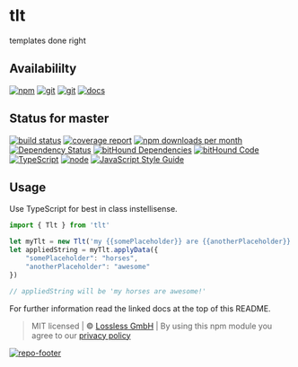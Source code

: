 # tlt
templates done right

## Availabililty
[![npm](https://pushrocks.gitlab.io/assets/repo-button-npm.svg)](https://www.npmjs.com/package/tlt)
[![git](https://pushrocks.gitlab.io/assets/repo-button-git.svg)](https://GitLab.com/pushrocks/tlt)
[![git](https://pushrocks.gitlab.io/assets/repo-button-mirror.svg)](https://github.com/pushrocks/tlt)
[![docs](https://pushrocks.gitlab.io/assets/repo-button-docs.svg)](https://pushrocks.gitlab.io/tlt/)

## Status for master
[![build status](https://GitLab.com/pushrocks/tlt/badges/master/build.svg)](https://GitLab.com/pushrocks/tlt/commits/master)
[![coverage report](https://GitLab.com/pushrocks/tlt/badges/master/coverage.svg)](https://GitLab.com/pushrocks/tlt/commits/master)
[![npm downloads per month](https://img.shields.io/npm/dm/tlt.svg)](https://www.npmjs.com/package/tlt)
[![Dependency Status](https://david-dm.org/pushrocks/tlt.svg)](https://david-dm.org/pushrocks/tlt)
[![bitHound Dependencies](https://www.bithound.io/github/pushrocks/tlt/badges/dependencies.svg)](https://www.bithound.io/github/pushrocks/tlt/master/dependencies/npm)
[![bitHound Code](https://www.bithound.io/github/pushrocks/tlt/badges/code.svg)](https://www.bithound.io/github/pushrocks/tlt)
[![TypeScript](https://img.shields.io/badge/TypeScript-2.x-blue.svg)](https://nodejs.org/dist/latest-v6.x/docs/api/)
[![node](https://img.shields.io/badge/node->=%206.x.x-blue.svg)](https://nodejs.org/dist/latest-v6.x/docs/api/)
[![JavaScript Style Guide](https://img.shields.io/badge/code%20style-standard-brightgreen.svg)](http://standardjs.com/)

## Usage
Use TypeScript for best in class instellisense.

```javascript
import { Tlt } from 'tlt'

let myTlt = new Tlt('my {{somePlaceholder}} are {{anotherPlaceholder}}!')
let appliedString = myTlt.applyData({
    "somePlaceholder": "horses",
    "anotherPlaceholder": "awesome"
})

// appliedString will be 'my horses are awesome!'
```

For further information read the linked docs at the top of this README.

> MIT licensed | **&copy;** [Lossless GmbH](https://lossless.gmbh)
| By using this npm module you agree to our [privacy policy](https://lossless.gmbH/privacy.html)

[![repo-footer](https://pushrocks.gitlab.io/assets/repo-footer.svg)](https://push.rocks)
